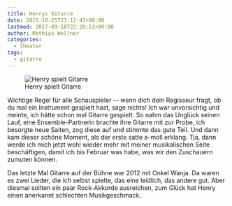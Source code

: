 ```yaml
---
title: Henrys Gitarre
date: 2015-10-25T23:12:43+00:00
lastmod: 2017-09-18T22:28:53+00:00
author: Mathias Wellner
categories:
  - theater
tags:
  - gitarre
---
```

<figure>
  <img sizes="100vw" srcset="https://farm2.staticflickr.com/1451/24988729941_4d633dce6a_n.jpg 320w, https://farm2.staticflickr.com/1451/24988729941_4d633dce6a_z.jpg 640w, https://farm2.staticflickr.com/1451/24988729941_4d633dce6a_c.jpg 800w, https://farm2.staticflickr.com/1451/24988729941_150b5b51eb_h.jpg 1600w" src="https://farm2.staticflickr.com/1451/24988729941_4d633dce6a_b.jpg" alt="Henry spielt Gitarre">
  <figcaption>Henry spielt Gitarre</figcaption>
</figure>

Wichtige Regel für alle Schauspieler -- wenn dich dein Regisseur fragt, ob du mal ein Instrument gespielt hast, sage nichts! Ich war unvorsichtig und meinte, ich hätte schon mal Gitarre gespielt. So nahm das Unglück seinen Lauf, eine Ensemble-Partnerin brachte ihre Gitarre mit zur Probe, ich besorgte neue Saiten, zog diese auf und stimmte das gute Teil. Und dann kam dieser schöne Moment, als der erste satte a-moll erklang. Tja, dann werde ich mich jetzt wohl wieder mehr mit meiner musikalischen Seite beschäftigen, damit ich bis Februar was habe, was wir den Zuschauern zumuten können. 

Das letzte Mal Gitarre auf der Bühne war 2012 mit Onkel Wanja. Da waren es zwei Lieder, die ich selbst spielte, das eine leidlich, das andere gut. Aber diesmal sollten ein paar Rock-Akkorde ausreichen, zum Glück hat Henry einen anerkannt schlechten Musikgeschmack.